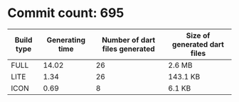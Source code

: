 # Commit count: 695
| Build type | Generating time | Number of dart files generated | Size of generated dart files |
|------------|-----------------|-------------------------------|------------------------------|
| FULL | 14.02 | 26 | 2.6 MB |
| LITE | 1.34 | 26 | 143.1 KB |
| ICON | 0.69 | 8 | 6.1 KB |
